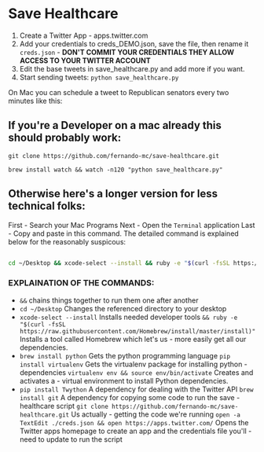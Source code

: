 # Save Healthcare

1. Create a Twitter App - apps.twitter.com
2. Add your credentials to creds_DEMO.json, save the file, then rename it `creds.json` - 
**DON'T COMMIT YOUR CREDENTIALS THEY ALLOW ACCESS TO YOUR TWITTER ACCOUNT**
3. Edit the base tweets in save_healthcare.py and add more if you want.
4. Start sending tweets: `python save_healthcare.py`


On Mac you can schedule a tweet to Republican senators every two minutes like this:

## If you're a Developer on a mac already this should probably work:
`git clone https://github.com/fernando-mc/save-healthcare.git`

`brew install watch && watch -n120 "python save_healthcare.py"`

## Otherwise here's a longer version for less technical folks:

First - Search your Mac Programs
Next - Open the `Terminal` application
Last - Copy and paste in this command. The detailed command is explained below for the reasonably suspicous:

```bash

cd ~/Desktop && xcode-select --install && ruby -e "$(curl -fsSL https://raw.githubusercontent.com/Homebrew/install/master/install)" && brew install python && pip install virtualenv && virtualenv env && source env/bin/activate && pip install Twython && brew install git && git clone https://github.com/fernando-mc/save-healthcare.git && open -a TextEdit ./creds.json && open https://apps.twitter.com/

```

### EXPLAINATION OF THE COMMANDS:
- `&&` chains things together to run them one after another
- `cd ~/Desktop` Changes the referenced directory to your desktop
- `xcode-select --install` Installs needed developer tools
`&& ruby -e "$(curl -fsSL https://raw.githubusercontent.com/Homebrew/install/master/install)"` Installs a tool called Homebrew which let's us - more easily get all our dependencies.
- `brew install python` Gets the python programming language
`pip install virtualenv` Gets the virtualenv package for installing python - dependencies 
`virtualenv env && source env/bin/activate` Creates and activates a - virtual environment to install Python dependencies.
- `pip install Twython` A dependency for dealing with the Twitter API
`brew install git` A dependency for copying some code to run the save - healthcare script
`git clone https://github.com/fernando-mc/save-healthcare.git` Us actually - getting the code we're running
`open -a TextEdit ./creds.json && open https://apps.twitter.com/` Opens the Twitter apps homepage to create an app and the credentials file you'll - need to update to run the script
